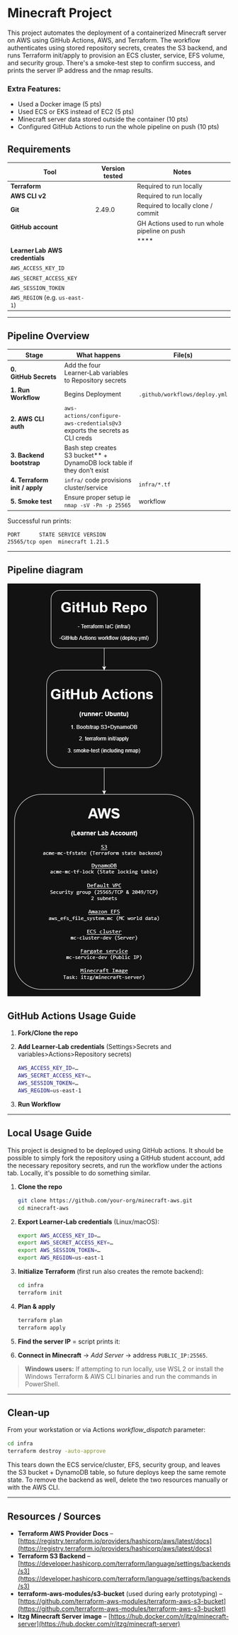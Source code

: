 # Minecraft Project

This project automates the deployment of a containerized Minecraft server on AWS using GitHub Actions, AWS, and Terraform. The workflow authenticates using stored repository secrets, creates the S3 backend, and runs Terraform init/apply to provision an ECS cluster, service, EFS volume, and security group. There's a smoke-test step to confirm success, and prints the server IP address and the nmap results.

### Extra Features:
* Used a Docker image (5 pts)
* Used ECS or EKS instead of EC2 (5 pts)
* Minecraft server data stored outside the container (10 pts)
* Configured GitHub Actions to run the whole pipeline on push (10 pts)


## Requirements

| Tool                            | Version tested       | Notes                                                                                 |
| ------------------------------- | -------------------- | ------------------------------------------------------------------------------------- |
| **Terraform**                   |               | Required to run locally                                                               |
| **AWS CLI v2**                  |               | Required to run locally                                                               |
| **Git**                         |  2.49.0              | Required to locally clone / commit                                                    |
| **GitHub account**              |                      | GH Actions used to run whole pipeline on push                                         |
|                                 |                      |           ****                                                                        |
| **Learner Lab AWS credentials** |                      |                                                                                       |
| `AWS_ACCESS_KEY_ID`             |                      |                                                                                       |
| `AWS_SECRET_ACCESS_KEY`         |                      |                                                                                       |
| `AWS_SESSION_TOKEN`             |                      |                                                                                       |
| `AWS_REGION` (e.g. `us-east-1`) |                      |                                                                                       |

---

## Pipeline Overview
| Stage                         | What happens                                                                          | File(s)                        |
| ----------------------------- | ------------------------------------------------------------------------------------- | ------------------------------ |
| **0. GitHub Secrets**         | Add the four Learner‑Lab variables to Repository secrets                          |                                |
| **1. Run Workflow**           | Begins Deployment                                                                     | `.github/workflows/deploy.yml` |
| **2. AWS CLI auth**           | `aws-actions/configure-aws-credentials@v3` exports the secrets as CLI creds           |                                |
| **3. Backend bootstrap**      | Bash step creates S3 bucket** + DynamoDB lock table if they don’t exist         |                                |
| **4. Terraform init / apply** | `infra/` code provisions                cluster/service                               |  `infra/*.tf`                  |
| **5. Smoke test**             | Ensure proper setup ie `nmap -sV -Pn -p 25565`                                        | workflow                       |

Successful run prints:

```
PORT      STATE SERVICE VERSION
25565/tcp open  minecraft 1.21.5
```

---

## Pipeline diagram

![Minecraft CI/CD architecture](diagram.png)

## GitHub Actions Usage Guide

1. **Fork/Clone the repo**

2. **Add Learner‑Lab credentials** (Settings>Secrets and variables>Actions>Repository secrets)

   ```bash
   AWS_ACCESS_KEY_ID=…
   AWS_SECRET_ACCESS_KEY=…
   AWS_SESSION_TOKEN=…
   AWS_REGION=us-east-1
   ```
3. **Run Workflow**
   
---


## Local Usage Guide

This project is designed to be deployed using GitHub actions. It should be possible to simply fork the repository using a GitHub student account, add the necessary repository secrets,
and run the workflow under the actions tab. Locally, it's possible to do something similar.

1. **Clone the repo**

   ```bash
   git clone https://github.com/your‑org/minecraft‑aws.git
   cd minecraft‑aws
   ```
2. **Export Learner‑Lab credentials** (Linux/macOS):

   ```bash
   export AWS_ACCESS_KEY_ID=…
   export AWS_SECRET_ACCESS_KEY=…
   export AWS_SESSION_TOKEN=…
   export AWS_REGION=us-east-1
   ```
3. **Initialize Terraform** (first run also creates the remote backend):

   ```bash
   cd infra
   terraform init
   ```
4. **Plan & apply**

   ```bash
   terraform plan
   terraform apply
   ```
5. **Find the server IP** = script prints it:

6. **Connect in Minecraft** → *Add Server* → address `PUBLIC_IP:25565`.
   
> **Windows users:** If attempting to run locally, use WSL 2 or install the Windows Terraform & AWS CLI binaries and run the commands in PowerShell.
---

## Clean‑up

From your workstation or via Actions *workflow\_dispatch* parameter:

```bash
cd infra
terraform destroy -auto-approve
```

This tears down the ECS service/cluster, EFS, security group, and leaves the
S3 bucket + DynamoDB table, so future deploys keep the same remote state.
To remove the backend as well, delete the two resources manually or with the
AWS CLI.

---

## Resources / Sources

* **Terraform AWS Provider Docs** – [https://registry.terraform.io/providers/hashicorp/aws/latest/docs](https://registry.terraform.io/providers/hashicorp/aws/latest/docs)
* **Terraform S3 Backend** – [https://developer.hashicorp.com/terraform/language/settings/backends/s3](https://developer.hashicorp.com/terraform/language/settings/backends/s3)
* **terraform‑aws‑modules/s3‑bucket** (used during early prototyping) – [https://github.com/terraform-aws-modules/terraform-aws-s3-bucket](https://github.com/terraform-aws-modules/terraform-aws-s3-bucket)
* **Itzg Minecraft Server image** – [https://hub.docker.com/r/itzg/minecraft-server](https://hub.docker.com/r/itzg/minecraft-server)
